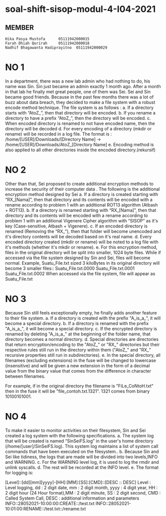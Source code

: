 # soal-shift-sisop-modul-4-I04-2021
## MEMBER 
	Hika Pasya Mustofa		05111942000015
	Farah Dhiah Qorirah		05111942000018
	Nadhif Bhagawanta Hadiprayitno	05111942000029
	
# NO 1 
In a department, there was a new lab admin who had nothing to do, his name was Sin. Sin just became an admin exactly 1 month ago. After a month in that lab he finally met great people, one of them was Sei. Sei and Sin became good friends. Because in the past few months there was a lot of buzz about data breach, they decided to make a file system with a robust encode method technique. The file system is as follows :
a. If a directory starts with “AtoZ_”, then that directory will be encoded.
b. If you rename a directory to have a prefix “AtoZ_”, then the directory will be encoded.
c. When encoded directory is renamed to not have encoded name, then the directory will be decoded 
d. For every encoding of a directory (mkdir or rename) will be recorded in a log file. The format is : /home/[USER]/Downloads/[Directory Name] → /home/[USER]/Downloads/AtoZ_[Directory Name]
e. Encoding method is also applied to all other directories inside the encoded directory.(rekursif)

# NO 2
Other than that, Sei proposed to create additional encryption methods to increase the security of their computer data . The following is the additional encryption method designed by Sei
a. If a directory is created starting with “RX_[Nama]”, then that directory and its contents will be encoded with a rename according to problem 1 with an additional ROT13 algorithm (Atbash + ROT13).
b. If a directory is renamed starting with “RX_[Nama]”, then that directory and its contents will be encoded with a rename according to problem 1 with an additional Vigenere Cipher algorithm with “SISOP” as it's key (Case-sensitive, Atbash + Vigenere).
c. If an encoded directory is renamed (Removing the “RX_”), then that folder will become unencoded and it's directory contents will be decoded based on it's real name.
d. Every encoded directory created (mkdir or rename) will be noted to a log file with it's methods (whether it's mkdir or rename).
e. For this encryption method, files in the original directory will be split into smaller, 1024 byte files. While if accessed via the file system designed by Sin and Sei, files will become normal. Example, Suatu_File.txt sized 3 kiloBytes in its original directory will become 3 smaller files::
Suatu_File.txt.0000
Suatu_File.txt.0001
Suatu_File.txt.0002
When accessed via the file system, file will appear as Suatu_File.txt

# NO 3
Because Sin still feels exceptionally empty, he finally adds another feature to their file system.
a. If a directory is created with the prefix "A_is_a_", it will become a special directory.
b. If a directory is renamed with the prefix "A_is_a_", it will become a special directory.
c. If the encrypted directory is renamed by deleting "A_is_a_" at the beginning of the folder name, that directory becomes a normal directory.
d. Special directories are directories that return encryption/encoding to the "AtoZ_" or "RX_" directories but their respective rules still run in the directory within them ("AtoZ_" and "RX_" recursive properties still run in subdirectories).
e. In the special directory, all filenames (excluding extensions) in the fuse will be changed to lowercase (insensitive) and will be given a new extension in the form of a decimal value from the binary value that comes from the difference in character between filenames.

For example, if in the original directory the filename is "FiLe_CoNtoH.txt" then in the fuse it will be "file_contoh.txt.1321". 1321 comes from binary 10100101001.

# NO 4

To make it easier to monitor activities on their filesystem, Sin and Sei created a log system with the following specifications.
a. The system log that will be created is named “SinSeiFS.log” in the user's home directory (/home/[user]/SinSeiFS.log). This system log maintains a list of system call commands that have been executed on the filesystem..
b. Because Sin and Sei like tidiness, the logs that are made will be divided into two levels,INFO and WARNING.
c. For the WARNING level log, it is used to log the rmdir and unlink syscalls.
d. The rest will be recorded at the INFO level.
e. The format for logging is:

[Level]::[dd][mm][yyyy]-[HH]:[MM]:[SS]:[CMD]::[DESC :: DESC]
Level : Level logging, dd : 2 digit date, mm : 2 digit month, yyyy : 4 digit year, HH : 2 digit hour (24 Hour format),MM : 2 digit minute, SS : 2 digit second, CMD : Called System Call, DESC : additional information and parameters
INFO::28052021-10:00:00:CREATE::/test.txt
INFO::28052021-10:01:00:RENAME::/test.txt::/rename.txt





